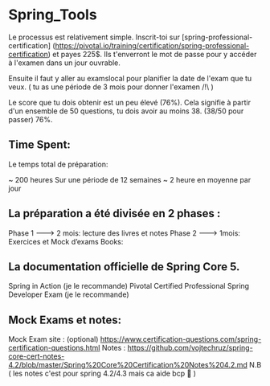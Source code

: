 # Spring_Tools
Le processus est relativement simple. 
Inscrit-toi sur [spring-professional-certification] (https://pivotal.io/training/certification/spring-professional-certification) et payes 225$. Ils t'enverront le mot de passe pour y accéder à l'examen dans un jour ouvrable.

Ensuite il faut y aller au examslocal pour planifier la date de l'exam que tu veux.
( tu as une période de 3 mois pour donner l'examen /!\ )

Le score que tu dois obtenir est un peu élevé (76%). Cela signifie à partir d'un ensemble de 50 questions, tu dois avoir au moins 38. (38/50 pour passer) 76%.

## Time Spent:

 Le temps total de préparation:

~ 200 heures
Sur une période de 12 semaines
~ 2 heure en moyenne par jour
## La préparation a été divisée en 2 phases :

Phase 1 ---> 2 mois: lecture des livres et notes
Phase 2 ---> 1mois: Exercices et Mock d’exams
Books:

## La documentation officielle de Spring Core 5.
Spring in Action (je le recommande)
Pivotal Certified Professional Spring Developer Exam (je le recommande)

## Mock Exams et notes:

Mock Exam site : (optional) https://www.certification-questions.com/spring-certification-questions.html
Notes : https://github.com/vojtechruz/spring-core-cert-notes-4.2/blob/master/Spring%20Core%20Certification%20Notes%204.2.md
N.B ( les notes c'est pour spring 4.2/4.3 mais ca aide bcp 🙂 )
